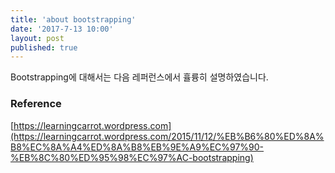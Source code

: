 ```yaml
---
title: 'about bootstrapping'
date: '2017-7-13 10:00'
layout: post
published: true
---
```


Bootstrapping에 대해서는 다음 레퍼런스에서 휼륭히 설명하였습니다.


### Reference

[https://learningcarrot.wordpress.com](https://learningcarrot.wordpress.com/2015/11/12/%EB%B6%80%ED%8A%B8%EC%8A%A4%ED%8A%B8%EB%9E%A9%EC%97%90-%EB%8C%80%ED%95%98%EC%97%AC-bootstrapping)


